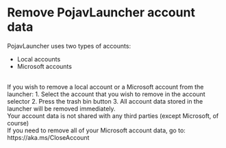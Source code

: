 # Remove PojavLauncher account data
PojavLauncher uses two types of accounts:
- Local accounts
- Microsoft accounts
<br>
If you wish to remove a local account or a Microsoft account from the launcher: 
1. Select the account that you wish to remove in the account selector
2. Press the trash bin button
3. All account data stored in the launcher will be removed immediately.
<br>
Your account data is not shared with any third parties (except Microsoft, of course)<br>
If you need to remove all of your Microsoft account data, go to:<br>
https://aka.ms/CloseAccount
